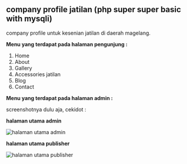 ## company profile jatilan (php super super basic with mysqli)

company profile untuk kesenian jatilan di daerah magelang.

**Menu yang terdapat pada halaman pengunjung :**

1. Home
2. About
3. Gallery
4. Accessories jatilan
5. Blog
6. Contact

**Menu yang terdapat pada halaman admin :**

screenshotnya dulu aja, cekidot :

**halaman utama admin**

![halaman utama admin](https://cloud.githubusercontent.com/assets/6567330/12690460/4b72e1e6-c716-11e5-9d4a-1ba38ba22940.png)

**halaman utama publisher**

![halaman utama publisher](https://cloud.githubusercontent.com/assets/6567330/12690464/4e5cb242-c716-11e5-8b7c-b4f752b5f591.png)

